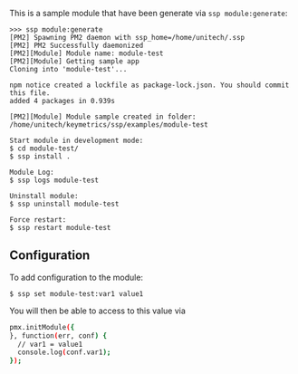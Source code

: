 
This is a sample module that have been generate via `ssp module:generate`:

```
>>> ssp module:generate
[PM2] Spawning PM2 daemon with ssp_home=/home/unitech/.ssp
[PM2] PM2 Successfully daemonized
[PM2][Module] Module name: module-test
[PM2][Module] Getting sample app
Cloning into 'module-test'...

npm notice created a lockfile as package-lock.json. You should commit this file.
added 4 packages in 0.939s

[PM2][Module] Module sample created in folder:  /home/unitech/keymetrics/ssp/examples/module-test

Start module in development mode:
$ cd module-test/
$ ssp install .

Module Log:
$ ssp logs module-test

Uninstall module:
$ ssp uninstall module-test

Force restart:
$ ssp restart module-test
```

## Configuration

To add configuration to the module:

```
$ ssp set module-test:var1 value1
```

You will then be able to access to this value via

```bash
pmx.initModule({
}, function(err, conf) {
  // var1 = value1
  console.log(conf.var1);
});
```
